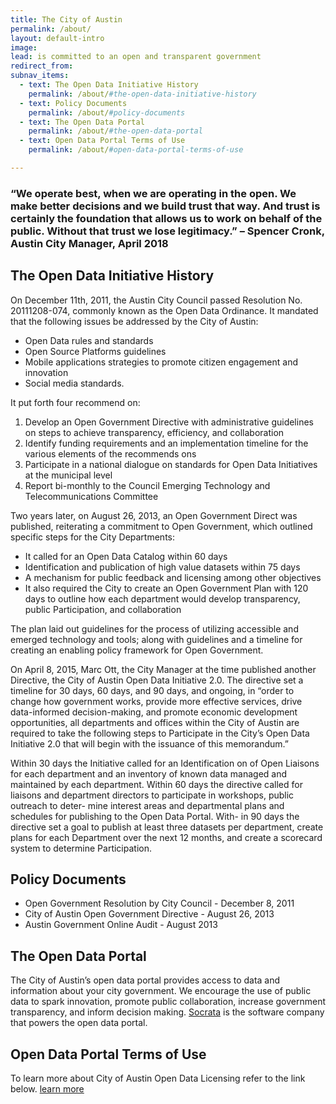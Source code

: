```yaml
---
title: The City of Austin
permalink: /about/
layout: default-intro
image:
lead: is committed to an open and transparent government
redirect_from:
subnav_items:
  - text: The Open Data Initiative History
    permalink: /about/#the-open-data-initiative-history
  - text: Policy Documents
    permalink: /about/#policy-documents
  - text: The Open Data Portal
    permalink: /about/#the-open-data-portal
  - text: Open Data Portal Terms of Use
    permalink: /about/#open-data-portal-terms-of-use

---
```


### “We operate best, when we are operating in the open. We make better decisions and we build trust that way. And trust is certainly the foundation that allows us to work on behalf of the public. Without that trust we lose legitimacy.” – Spencer Cronk, Austin City Manager, April 2018


## The Open Data Initiative History
On December 11th, 2011, the Austin City Council passed Resolution No. 20111208-074, commonly known as the Open Data Ordinance. It mandated that the following issues be addressed by the City of Austin:
- Open Data rules and standards
- Open Source Platforms guidelines
- Mobile applications strategies to promote citizen engagement and innovation
- Social media standards.

It put forth four recommend on:
1. Develop an Open Government Directive with administrative guidelines on steps to achieve transparency, efficiency, and collaboration
2. Identify funding requirements and an implementation  timeline for the various elements of the recommends ons
3. Participate in a national dialogue on standards for Open Data Initiatives at the municipal level
4. Report bi-monthly to the Council Emerging Technology and Telecommunications Committee

Two years later, on August 26, 2013, an Open Government Direct was published, reiterating a commitment to Open Government, which outlined specific steps for the City Departments:
- It called for an Open Data Catalog within 60 days
- Identification and publication of high value datasets within 75 days
- A mechanism for public feedback and licensing among other objectives
- It also required the City to create an Open Government Plan with 120 days to outline how each department would develop transparency, public Participation, and collaboration

The plan laid out guidelines for the process of utilizing accessible and emerged technology and tools; along with guidelines and a timeline for creating an enabling policy framework for Open Government.

On April 8, 2015, Marc Ott, the City Manager at the time published another Directive, the City of Austin Open Data Initiative 2.0. The directive set a  timeline for 30 days, 60 days, and 90 days, and ongoing, in “order to change how government works, provide more effective services, drive data-informed decision-making, and promote economic development opportunities, all departments and offices within the City of Austin are required to take the following steps to Participate in the City’s Open Data Initiative 2.0 that will begin with the issuance of this memorandum.”

Within 30 days the Initiative called for an Identification on of Open Liaisons for each department and an inventory of known data managed and maintained by each department. Within 60 days the directive called for liaisons and department directors to participate in workshops, public outreach to deter- mine interest areas and departmental plans and schedules for publishing to the Open Data Portal. With- in 90 days the directive set a goal to publish at least three datasets per department, create plans for each Department over the next 12 months, and create a scorecard system to determine Participation.


## Policy Documents
- Open Government Resolution by City Council - December 8, 2011
- City of Austin Open Government Directive - August 26, 2013
- Austin Government Online Audit - August 2013

## The Open Data Portal
The City of Austin’s open data portal provides access to data and information about your city government. We encourage the use of public data to spark innovation, promote public collaboration, increase government transparency, and inform decision making. <a href="https://support.socrata.com/hc/en-us">Socrata</a> is the software company that powers the open data portal.

## Open Data Portal Terms of Use
To learn more about City of Austin Open Data Licensing refer to the link below.
<a href="http://www.austintexas.gov/coa-open-data-licensing">learn more</a>
